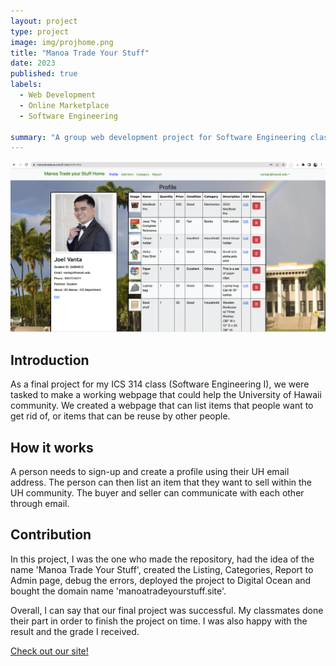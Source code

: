 ```yaml
---
layout: project
type: project
image: img/projhome.png
title: "Manoa Trade Your Stuff"
date: 2023
published: true
labels:
  - Web Development
  - Online Marketplace
  - Software Engineering
  
summary: "A group web development project for Software Engineering class"
---
```


<div class="text-center p-4">
  <img width="1000px" src="../img/projprofile.png">
</div>

## Introduction
As a final project for my ICS 314 class (Software Engineering I), we were tasked to make a working webpage that could help the University of Hawaii community. We created a webpage that can list items that people want to get rid of, or items that can be reuse by other people. 

## How it works
A person needs to sign-up and create a profile using their UH email address. The person can then list an item that they want to sell within the UH community. The buyer and seller can communicate with each other through email.

## Contribution
In this project, I was the one who made the repository, had the idea of the name 'Manoa Trade Your Stuff', created the Listing, Categories, Report to Admin page, debug the errors, deployed the project to Digital Ocean and bought the domain name 'manoatradeyourstuff.site'. 


Overall, I can say that our final project was successful. My classmates done their part in order to finish the project on time. I was also happy with the result and the grade I received.

[Check out our site!](https://manoatradeyourstuff.site)


